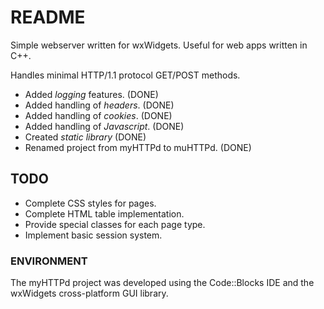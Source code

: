 README
======

Simple webserver written for wxWidgets. Useful for web apps written in C++.

Handles minimal HTTP/1.1 protocol GET/POST methods.

* Added *logging* features.                 (DONE)
* Added handling of *headers*.              (DONE)
* Added handling of *cookies*.              (DONE)
* Added handling of *Javascript*.           (DONE)
* Created *static library*                  (DONE)
* Renamed project from myHTTPd to muHTTPd.  (DONE)

TODO
----

* Complete CSS styles for pages.
* Complete HTML table implementation.
* Provide special classes for each page type.
* Implement basic session system.

### ENVIRONMENT

The myHTTPd project was developed using the Code::Blocks IDE and the wxWidgets
cross-platform GUI library.

